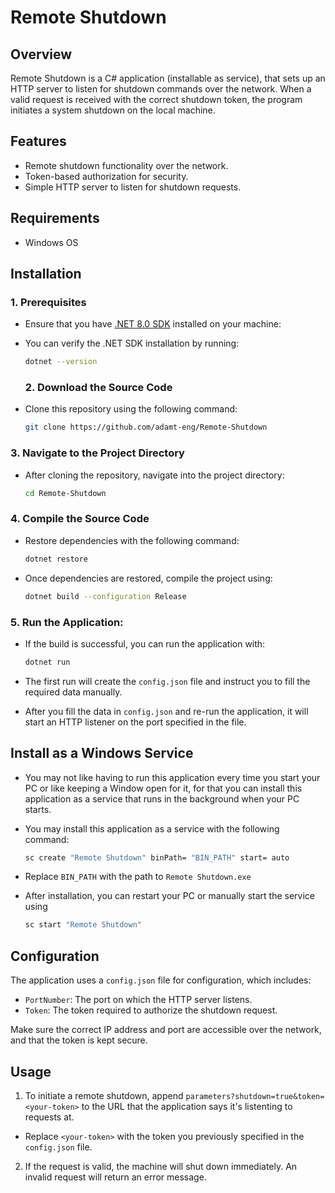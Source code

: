 # Remote Shutdown

## Overview
Remote Shutdown is a C# application (installable as service), that sets up an HTTP server to listen for shutdown commands over the network. When a valid request is received with the correct shutdown token, the program initiates a system shutdown on the local machine.

## Features
- Remote shutdown functionality over the network.
- Token-based authorization for security.
- Simple HTTP server to listen for shutdown requests.

## Requirements
- Windows OS

## Installation

### 1. **Prerequisites**

- Ensure that you have [.NET 8.0 SDK](https://dotnet.microsoft.com/en-us/download/dotnet/8.0) installed on your machine:

- You can verify the .NET SDK installation by running:

  ```bash
  dotnet --version
  ```
  ### 2. **Download the Source Code**

- Clone this repository using the following command:

  ```bash
  git clone https://github.com/adamt-eng/Remote-Shutdown
  ```

### 3. **Navigate to the Project Directory**

- After cloning the repository, navigate into the project directory:

  ```bash
  cd Remote-Shutdown
  ```

### 4. **Compile the Source Code**

- Restore dependencies with the following command:

  ```bash
  dotnet restore
  ```

- Once dependencies are restored, compile the project using:

  ```bash
  dotnet build --configuration Release
  ```

### 5. **Run the Application:**

- If the build is successful, you can run the application with:

  ```bash
  dotnet run
  ```
- The first run will create the `config.json` file and instruct you to fill the required data manually.
- After you fill the data in `config.json` and re-run the application, it will start an HTTP listener on the port specified in the file.

## Install as a Windows Service

- You may not like having to run this application every time you start your PC or like keeping a Window open for it, for that you can install this application as a service that runs in the background when your PC starts.

- You may install this application as a service with the following command:

  ```bash
  sc create "Remote Shutdown" binPath= "BIN_PATH" start= auto
  ```
  
- Replace `BIN_PATH` with the path to `Remote Shutdown.exe`

- After installation, you can restart your PC or manually start the service using
  ```bash
  sc start "Remote Shutdown"
  ```

## Configuration
The application uses a `config.json` file for configuration, which includes:
- `PortNumber`: The port on which the HTTP server listens.
- `Token`: The token required to authorize the shutdown request.

Make sure the correct IP address and port are accessible over the network, and that the token is kept secure.

## Usage
1. To initiate a remote shutdown, append `parameters?shutdown=true&token=<your-token>` to the URL that the application says it's listenting to requests at.
  - Replace `<your-token>` with the token you previously specified in the `config.json` file.
2. If the request is valid, the machine will shut down immediately. An invalid request will return an error message.
